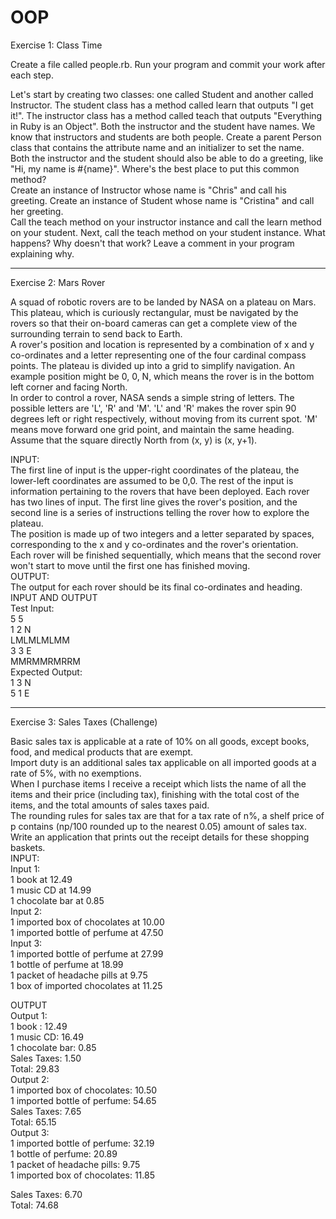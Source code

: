 OOP
===
Exercise 1: Class Time

Create a file called people.rb. Run your program and commit your work after each step.

Let's start by creating two classes: one called Student and another called Instructor.
The student class has a method called learn that outputs "I get it!".
The instructor class has a method called teach that outputs "Everything in Ruby is an Object".
Both the instructor and the student have names. We know that instructors and students are both people. Create a parent Person class that contains the attribute name and an initializer to set the name.
Both the instructor and the student should also be able to do a greeting, like "Hi, my name is #{name}". Where's the best place to put this common method?<br>
Create an instance of Instructor whose name is "Chris" and call his greeting.
Create an instance of Student whose name is "Cristina" and call her greeting.<br>
Call the teach method on your instructor instance and call the learn method on your student. Next, call the teach method on your student instance. What happens? Why doesn't that work? Leave a comment in your program explaining why.

------------------------------------------

Exercise 2: Mars Rover

A squad of robotic rovers are to be landed by NASA on a plateau on Mars. This plateau, which is curiously rectangular, must be navigated by the rovers so that their on-board cameras can get a complete view of the surrounding terrain to send back to Earth.<br>
A rover's position and location is represented by a combination of x and y co-ordinates and a letter representing one of the four cardinal compass points. The plateau is divided up into a grid to simplify navigation. An example position might be 0, 0, N, which means the rover is in the bottom left corner and facing North.<br>
In order to control a rover, NASA sends a simple string of letters. The possible letters are 'L', 'R' and 'M'. 'L' and 'R' makes the rover spin 90 degrees left or right respectively, without moving from its current spot. 'M' means move forward one grid point, and maintain the same heading.<br>
Assume that the square directly North from (x, y) is (x, y+1).

INPUT:<br>
The first line of input is the upper-right coordinates of the plateau, the lower-left coordinates are assumed to be 0,0.
The rest of the input is information pertaining to the rovers that have been deployed. Each rover has two lines of input. The first line gives the rover's position, and the second line is a series of instructions telling the rover how to explore the plateau.<br>
The position is made up of two integers and a letter separated by spaces, corresponding to the x and y co-ordinates and the rover's orientation.<br>
Each rover will be finished sequentially, which means that the second rover won't start to move until the first one has finished moving.<br>
OUTPUT:<br>
The output for each rover should be its final co-ordinates and heading.
INPUT AND OUTPUT<br>
Test Input:<br>
5 5<br>
1 2 N<br>
LMLMLMLMM<br>
3 3 E<br>
MMRMMRMRRM<br>
Expected Output:<br>
1 3 N<br>
5 1 E<br>

-------------------------------------------

Exercise 3: Sales Taxes (Challenge)

Basic sales tax is applicable at a rate of 10% on all goods, except books, food, and medical products that are exempt.<br> Import duty is an additional sales tax applicable on all imported goods at a rate of 5%, with no exemptions.<br>
When I purchase items I receive a receipt which lists the name of all the items and their price (including tax), finishing with the total cost of the items, and the total amounts of sales taxes paid.<br> The rounding rules for sales tax are that for a tax rate of n%, a shelf price of p contains (np/100 rounded up to the nearest 0.05) amount of sales tax.<br>
Write an application that prints out the receipt details for these shopping baskets.<br>
INPUT:<br>
Input 1:<br>
1 book at 12.49<br>
1 music CD at 14.99<br>
1 chocolate bar at 0.85<br>
Input 2:<br>
1 imported box of chocolates at 10.00<br>
1 imported bottle of perfume at 47.50<br>
Input 3:<br>
1 imported bottle of perfume at 27.99<br>
1 bottle of perfume at 18.99<br>
1 packet of headache pills at 9.75<br>
1 box of imported chocolates at 11.25<br>
 
OUTPUT<br>
Output 1:<br>
1 book : 12.49<br>
1 music CD: 16.49<br>
1 chocolate bar: 0.85<br>
Sales Taxes: 1.50<br>
Total: 29.83<br>
Output 2:<br>
1 imported box of chocolates: 10.50<br>
1 imported bottle of perfume: 54.65<br>
Sales Taxes: 7.65<br>
Total: 65.15<br>
Output 3:<br>
1 imported bottle of perfume: 32.19<br>
1 bottle of perfume: 20.89<br>
1 packet of headache pills: 9.75<br>
1 imported box of chocolates: 11.85<br>

Sales Taxes: 6.70<br>
Total: 74.68
